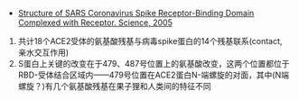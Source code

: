 - [Structure of SARS Coronavirus Spike Receptor-Binding Domain Complexed with Receptor. Science, 2005](https://science.sciencemag.org/content/309/5742/1864)

1. 共计18个ACE2受体的氨基酸残基与病毒spike蛋白的14个残基联系(contact, 亲水交互作用)
2. S蛋白上关键的改变在于479、487号位置上的氨基酸改变，这两个位置都位于RBD-受体结合区域内——479号位置在ACE2蛋白N-端螺旋的对面，其中(N端螺旋？)有几个氨基酸残基在果子狸和人类间的特征不同